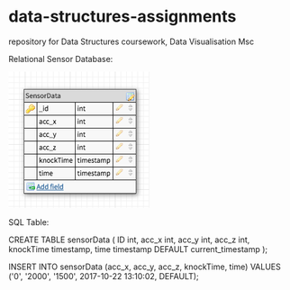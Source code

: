 # data-structures-assignments
repository for Data Structures coursework, Data Visualisation Msc

Relational Sensor Database:

![Model](https://github.com/jsteele2003/data-structures/blob/master/assignments/Screen%20Shot%202017-10-23%20at%2014.04.28.png)

SQL Table:

CREATE TABLE sensorData  (
    ID int,
    acc_x int,
    acc_y int,
    acc_z int,
    knockTime timestamp,
    time timestamp DEFAULT current_timestamp
);

INSERT INTO sensorData (acc_x, acc_y, acc_z, knockTime, time)
VALUES ('0', '2000', '1500', 2017-10-22 13:10:02, DEFAULT);


